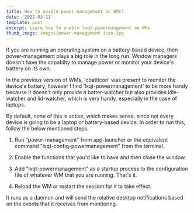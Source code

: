 ```yaml
---
title: How to enable power-management on WMs?
date: '2022-03-11'
template: post
excerpt: Learn how to enable lxqt-powermangement on WMs
thumb_image: images/power-management-icon.jpg
---
```

If you are running an operating system on a battery-based device, then power-management plays a big role in the long run. Window managers doesn't have the capabilty to manage power or monitor your device's battery on its own.

In the previous version of WMs, 'cbatticon' was present to monitor the device's battery, however I find 'lxqt-powermanagement' to be more handy because it doesn't only provide a batter-watcher but also provides idle-watcher and lid-watcher, which is very handy, especially in the case of laptops.

By default, none of this is active, which makes sense, since not every device is going to be a laptop or battery-based device. In order to run this, follow the below mentioned steps:

1.  Run "power-management" from app-launcher or the equivalent command "lxqt-config-powermanagement" from the terminal.

2.  Enable the functions that you'd like to have and then close the window.

3.  Add "lxqt-powermanagement" as a startup process to the configuration file of whatever WM that you are running. That's it.

4.  Reload the WM or restart the session for it to take effect.

It runs as a daemon and will send the relative desktop notifications based on the events that it receives from monitoring.
